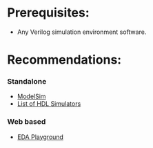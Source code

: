 # Prerequisites:

* Any Verilog simulation environment software.

# Recommendations:

### Standalone
* [ModelSim](https://www.mentor.com/products/fv/modelsim/)
* [List of HDL Simulators](https://en.wikipedia.org/wiki/List_of_HDL_simulators)

### Web based
* [EDA Playground](https://www.edaplayground.com/)
